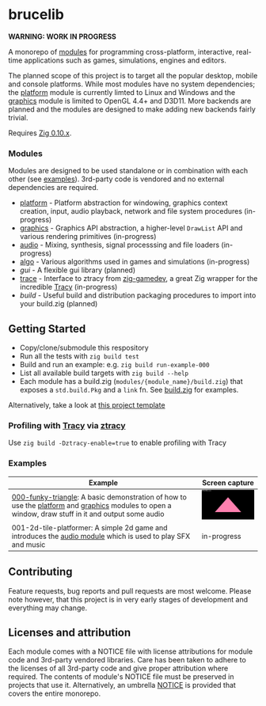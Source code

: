 # brucelib

**WARNING: WORK IN PROGRESS**

A monorepo of [modules](#modules) for programming cross-platform, interactive, real-time applications such as games, simulations, engines and editors.

The planned scope of this project is to target all the popular desktop, mobile and console platforms. While most modules have no system dependencies; the [platform](modules/platform) module is currently limted to Linux and Windows and the [graphics](modules/graphics) module is limited to OpenGL 4.4+ and D3D11. More backends are planned and the modules are designed to make adding new backends fairly trivial.

Requires [Zig 0.10.x](https://github.com/ziglang/zig).


### Modules

Modules are designed to be used standalone or in combination with each other (see [examples](#examples)). 3rd-party code is vendored and no external dependencies are required.

- [platform](modules/platform/) - Platform abstraction for windowing, graphics context creation, input, audio playback, network and file system procedures (in-progress)
- [graphics](modules/graphics/) - Graphics API abstraction, a higher-level `DrawList` API and various rendering primitives (in-progress)
- [audio](modules/audio/) - Mixing, synthesis, signal processsing and file loaders (in-progress)
- [algo](modules/algo/) - Various algorithms used in games and simulations (in-progress)
- *gui* - A flexible gui library (planned)
- [trace](modules/trace/) - Interface to ztracy from [zig-gamedev](https://github.com/michal-z/zig-gamedev), a great Zig wrapper for the incredible [Tracy](https://github.com/wolfpld/tracy) (in-progress)
- *build* - Useful build and distribution packaging procedures to import into your build.zig (planned)


## Getting Started
- Copy/clone/submodule this respository
- Run all the tests with `zig build test`
- Build and run an example: e.g. `zig build run-example-000`
- List all available build targets with `zig build --help`
- Each module has a build.zig (`modules/{module_name}/build.zig`) that exposes a `std.build.Pkg` and a `link` fn. See [build.zig](build.zig) for examples.

Alternatively, take a look at [this project template](https://github.com/hazeycode/brucelib-begin)

### Profiling with [Tracy](https://github.com/wolfpld/tracy) via [ztracy](modules/trace/src/vendored/ztracy)

Use `zig build -Dztracy-enable=true` to enable profiling with Tracy

### Examples

| Example | Screen capture |
| ------- | -------------- |
| [000-funky-triangle](examples/000-funky-triangle/): A basic demonstration of how to use the [platform](modules/platform/) and [graphics](modules/graphics/) modules to open a window, draw stuff in it and output some audio | <img src="examples/000-funky-triangle/screencap.gif" width=213/> |
| 001-2d-tile-platformer: A simple 2d game and introduces the [audio module](modules/audio/) which is used to play SFX and music | in-progress |

## Contributing

Feature requests, bug reports and pull requests are most welcome. Please note however, that this project is in very early stages of development and everything may change.


## Licenses and attribution

Each module comes with a NOTICE file with license attributions for module code and 3rd-party vendored libraries. Care has been taken to adhere to the licenses of all 3rd-party code and give proper attribution where required. The contents of module's NOTICE file must be preserved in projects that use it. Alternatively, an umbrella [NOTICE](NOTICE) is provided that covers the entire monorepo.
